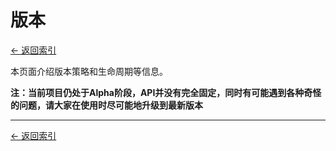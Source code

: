 # 版本

[<- 返回索引](index.md)

本页面介绍版本策略和生命周期等信息。

__注：当前项目仍处于Alpha阶段，API并没有完全固定，同时有可能遇到各种奇怪的问题，请大家在使用时尽可能地升级到最新版本__

---

[<- 返回索引](index.md)
